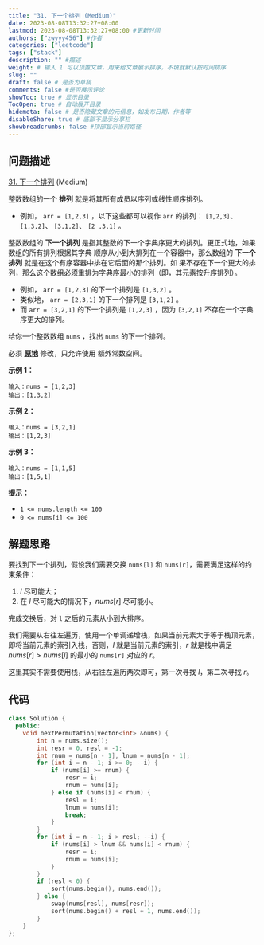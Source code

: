 ```yaml
---
title: "31. 下一个排列 (Medium)"
date: 2023-08-08T13:32:27+08:00
lastmod: 2023-08-08T13:32:27+08:00 #更新时间
authors: ["zwyyy456"] #作者
categories: ["leetcode"]
tags: ["stack"]
description: "" #描述
weight: # 输入 1 可以顶置文章，用来给文章展示排序，不填就默认按时间排序
slug: ""
draft: false # 是否为草稿
comments: false #是否展示评论
showToc: true # 显示目录
TocOpen: true # 自动展开目录
hidemeta: false # 是否隐藏文章的元信息，如发布日期、作者等
disableShare: true # 底部不显示分享栏
showbreadcrumbs: false #顶部显示当前路径
---
```

## 问题描述
[31. 下一个排列][link] (Medium)

[link]: https://leetcode.cn/problems/next-permutation/

整数数组的一个 **排列**  就是将其所有成员以序列或线性顺序排列。

- 例如， `arr = [1,2,3]` ，以下这些都可以视作 `arr` 的排列： `[1,2,3]`、 `[1,3,2]`、 `[3,1,2]`、 `[2
,3,1]` 。

整数数组的 **下一个排列** 是指其整数的下一个字典序更大的排列。更正式地，如果数组的所有排列根据其字典
顺序从小到大排列在一个容器中，那么数组的 **下一个排列** 就是在这个有序容器中排在它后面的那个排列。如
果不存在下一个更大的排列，那么这个数组必须重排为字典序最小的排列（即，其元素按升序排列）。

- 例如， `arr = [1,2,3]` 的下一个排列是 `[1,3,2]` 。
- 类似地， `arr = [2,3,1]` 的下一个排列是 `[3,1,2]` 。
- 而 `arr = [3,2,1]` 的下一个排列是 `[1,2,3]` ，因为 `[3,2,1]` 不存在一个字典序更大的排列。

给你一个整数数组 `nums` ，找出 `nums` 的下一个排列。

必须 **[原地](https://baike.baidu.com/item/%E5%8E%9F%E5%9C%B0%E7%AE%97%E6%B3%95)** 修改，只允许使用
额外常数空间。

**示例 1：**

```
输入：nums = [1,2,3]
输出：[1,3,2]

```

**示例 2：**

```
输入：nums = [3,2,1]
输出：[1,2,3]

```

**示例 3：**

```
输入：nums = [1,1,5]
输出：[1,5,1]

```

**提示：**

- `1 <= nums.length <= 100`
- `0 <= nums[i] <= 100`

## 解题思路

要找到下一个排列，假设我们需要交换 `nums[l]` 和 `nums[r]`，需要满足这样的约束条件：

1. $l$ 尽可能大；
2. 在 $l$ 尽可能大的情况下，$nums[r]$ 尽可能小。

完成交换后，对 `l` 之后的元素从小到大排序。

我们需要从右往左遍历，使用一个单调递增栈，如果当前元素大于等于栈顶元素，即将当前元素的索引入栈，否则，$l$ 就是当前元素的索引，$r$ 就是栈中满足 $nums[r] > nums[l]$ 的最小的 `nums[r]` 对应的 $r$。

这里其实不需要使用栈，从右往左遍历两次即可，第一次寻找 $l$，第二次寻找 $r$。

## 代码

```cpp
class Solution {
  public:
    void nextPermutation(vector<int> &nums) {
        int n = nums.size();
        int resr = 0, resl = -1;
        int rnum = nums[n - 1], lnum = nums[n - 1];
        for (int i = n - 1; i >= 0; --i) {
            if (nums[i] >= rnum) {
                resr = i;
                rnum = nums[i];
            } else if (nums[i] < rnum) {
                resl = i;
                lnum = nums[i];
                break;
            }
        }
        for (int i = n - 1; i > resl; --i) {
            if (nums[i] > lnum && nums[i] < rnum) {
                resr = i;
                rnum = nums[i];
            }
        }
        if (resl < 0) {
            sort(nums.begin(), nums.end());
        } else {
            swap(nums[resl], nums[resr]);
            sort(nums.begin() + resl + 1, nums.end());
        }
    }
};
```

